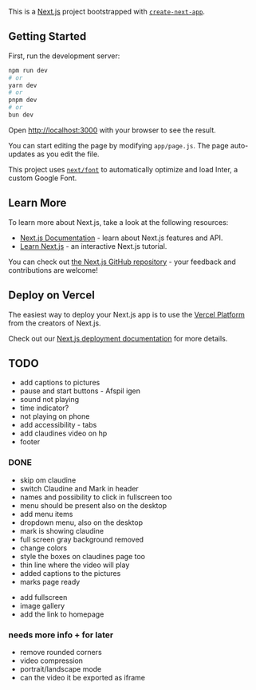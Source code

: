 This is a [Next.js](https://nextjs.org/) project bootstrapped with [`create-next-app`](https://github.com/vercel/next.js/tree/canary/packages/create-next-app).

## Getting Started

First, run the development server:

```bash
npm run dev
# or
yarn dev
# or
pnpm dev
# or
bun dev
```

Open [http://localhost:3000](http://localhost:3000) with your browser to see the result.

You can start editing the page by modifying `app/page.js`. The page auto-updates as you edit the file.

This project uses [`next/font`](https://nextjs.org/docs/basic-features/font-optimization) to automatically optimize and load Inter, a custom Google Font.

## Learn More

To learn more about Next.js, take a look at the following resources:

- [Next.js Documentation](https://nextjs.org/docs) - learn about Next.js features and API.
- [Learn Next.js](https://nextjs.org/learn) - an interactive Next.js tutorial.

You can check out [the Next.js GitHub repository](https://github.com/vercel/next.js/) - your feedback and contributions are welcome!

## Deploy on Vercel

The easiest way to deploy your Next.js app is to use the [Vercel Platform](https://vercel.com/new?utm_medium=default-template&filter=next.js&utm_source=create-next-app&utm_campaign=create-next-app-readme) from the creators of Next.js.

Check out our [Next.js deployment documentation](https://nextjs.org/docs/deployment) for more details.

## TODO

- add captions to pictures
- pause and start buttons - Afspil igen
- sound not playing
- time indicator?
- not playing on phone
- add accessibility - tabs
- add claudines video on hp
- footer

### DONE

- skip om claudine
- switch Claudine and Mark in header
- names and possibility to click in fullscreen too
- menu should be present also on the desktop
- add menu items
- dropdown menu, also on the desktop
- mark is showing claudine
- full screen gray background removed
- change colors
- style the boxes on claudines page too
- thin line where the video will play
- added captions to the pictures
- marks page ready

* add fullscreen
* image gallery
* add the link to homepage

### needs more info + for later

- remove rounded corners
- video compression
- portrait/landscape mode
- can the video it be exported as iframe
